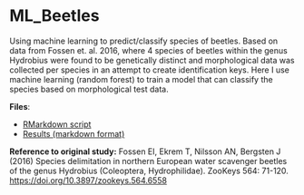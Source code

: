 # ML_Beetles
Using machine learning to predict/classify species of beetles. Based on data from Fossen et. al. 2016, where 4 species of beetles within the genus Hydrobius were found to be genetically distinct and morphological data was collected per species in an attempt to create identification keys. Here I use machine learning (random forest) to train a model that can classify the species based on morphological test data.

**Files**:
* [RMarkdown script](https://github.com/erlendfossen/ML_Beetles/blob/main/ML_Beetles_analysis.Rmd)
* [Results (markdown format)](https://github.com/erlendfossen/ML_Beetles/blob/main/ML_Beetles_analysis.md)

**Reference to original study:**
Fossen EI, Ekrem T, Nilsson AN, Bergsten J (2016) Species delimitation in northern European water scavenger beetles of the genus Hydrobius (Coleoptera, Hydrophilidae). ZooKeys 564: 71-120. https://doi.org/10.3897/zookeys.564.6558
